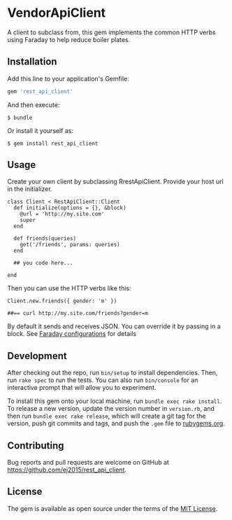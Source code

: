 # VendorApiClient

A client to subclass from, this gem implements the common HTTP verbs using Faraday to help reduce boiler plates.

## Installation

Add this line to your application's Gemfile:

```ruby
gem 'rest_api_client'
```

And then execute:

    $ bundle

Or install it yourself as:

    $ gem install rest_api_client

## Usage

Create your own client by subclassing RrestApiClient. Provide your host url in the initializer.

```
class Client < RestApiClient::Client
  def initialize(options = {}, &block)
    @url = 'http://my.site.com'
    super
  end
  
  def friends(queries)
    get('/friends', params: queries)
  end

  ## you code here...

end
```

Then you can use the HTTP verbs like this:

```
Client.new.friends({ gender: 'm' })

##== curl http://my.site.com/friends?gender=m

```

By default it sends and receives JSON. You can override it by passing in a block. See [Faraday configurations](https://github.com/lostisland/faraday) for details
## Development

After checking out the repo, run `bin/setup` to install dependencies. Then, run `rake spec` to run the tests. You can also run `bin/console` for an interactive prompt that will allow you to experiment.

To install this gem onto your local machine, run `bundle exec rake install`. To release a new version, update the version number in `version.rb`, and then run `bundle exec rake release`, which will create a git tag for the version, push git commits and tags, and push the `.gem` file to [rubygems.org](https://rubygems.org).

## Contributing

Bug reports and pull requests are welcome on GitHub at https://github.com/ej2015/rest_api_client.

## License

The gem is available as open source under the terms of the [MIT License](https://opensource.org/licenses/MIT).
